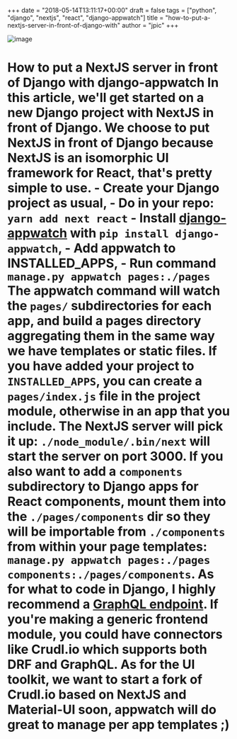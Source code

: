 +++
date = "2018-05-14T13:11:17+00:00"
draft = false
tags = ["python", "django", "nextjs", "react", "django-appwatch"]
title = "how-to-put-a-nextjs-server-in-front-of-django-with"
author = "jpic"
+++

![image](/img/2018-05-14-how-to-put-a-nextjs-server-in-front-of-django-with/b581253229bc5b47f5a8b4fb70f57a05f42b24d72d6cd5ae514d248cb2be38b8.png)

# How to put a NextJS server in front of Django with django-appwatch In this article, we'll get started on a new Django project with NextJS in front of Django. We choose to put NextJS in front of Django because NextJS is an isomorphic UI framework for React, that's pretty simple to use. \- Create your Django project as usual, \- Do in your repo: `yarn add next react` \- Install [django-appwatch](https://git.yourlabs.org/oss/appwatch) with `pip install django-appwatch`, \- Add appwatch to INSTALLED_APPS, \- Run command `manage.py appwatch pages:./pages` The appwatch command will watch the `pages/` subdirectories for each app, and build a pages directory aggregating them in the same way we have templates or static files. If you have added your project to `INSTALLED_APPS`, you can create a `pages/index.js` file in the project module, otherwise in an app that you include. The NextJS server will pick it up: `./node_module/.bin/next` will start the server on port 3000. If you also want to add a `components` subdirectory to Django apps for React components, mount them into the `./pages/components` dir so they will be importable from `./components` from within your page templates: `manage.py appwatch pages:./pages components:./pages/components`. As for what to code in Django, I highly recommend a [GraphQL endpoint](https://github.com/graphql-python/graphene-django/tree/master/examples/starwars). If you're making a generic frontend module, you could have connectors like Crudl.io which supports both DRF and GraphQL. As for the UI toolkit, we want to start a fork of Crudl.io based on NextJS and Material-UI soon, appwatch will do great to manage per app templates ;)
